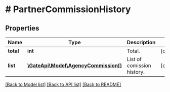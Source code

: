 # # PartnerCommissionHistory

## Properties

Name | Type | Description | Notes
------------ | ------------- | ------------- | -------------
**total** | **int** | Total. | [optional] 
**list** | [**\GateApi\Model\AgencyCommission[]**](AgencyCommission.md) | List of comission history. | [optional] 

[[Back to Model list]](../../README.md#documentation-for-models) [[Back to API list]](../../README.md#documentation-for-api-endpoints) [[Back to README]](../../README.md)
